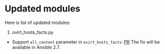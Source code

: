 Updated modules
===============

Here is list of updated modules:

1. ovirt_hosts_facts.py

- Support `all_content` parameter in `ovirt_hosts_facts`: [PR](https://github.com/ansible/ansible/pull/43525)
  The fix will be available in Ansible 2.7.